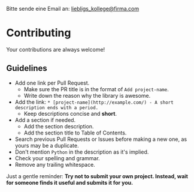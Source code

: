 Bitte sende eine Email an: liebligs_kollege@firma.com

# Contributing

Your contributions are always welcome!

## Guidelines

* Add one link per Pull Request.
    * Make sure the PR title is in the format of `Add project-name`.
    * Write down the reason why the library is awesome.
* Add the link: `* [project-name](http://example.com/) - A short description ends with a period.`
    * Keep descriptions concise and **short**.
* Add a section if needed.
    * Add the section description.
    * Add the section title to Table of Contents.
* Search previous Pull Requests or Issues before making a new one, as yours may be a duplicate.
* Don't mention `Python` in the description as it's implied.
* Check your spelling and grammar.
* Remove any trailing whitespace.

Just a gentle reminder: **Try not to submit your own project. Instead, wait for someone finds it useful and submits it for you.**
